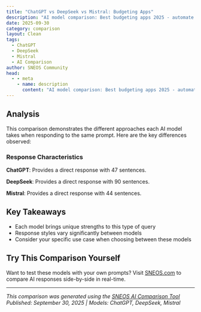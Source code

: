 ```yaml
---
title: "ChatGPT vs DeepSeek vs Mistral: Budgeting Apps"
description: "AI model comparison: Best budgeting apps 2025 - automate savings and track spending effortlessly..."
date: 2025-09-30
category: comparison
layout: Clean
tags:
  - ChatGPT
  - DeepSeek
  - Mistral
  - AI Comparison
author: SNEOS Community
head:
  - - meta
    - name: description
      content: "AI model comparison: Best budgeting apps 2025 - automate savings and track spending effortlessly..."
---
```


<ChatComparison
  title="ChatGPT vs DeepSeek vs Mistral: Budgeting Apps"
  prompt="Best budgeting apps 2025 - automate savings and track spending effortlessly"
  :responses='{
    "ChatGPT": "Here are some of the best budgeting apps for 2025 that specialize in automating savings and making expense tracking effortless:\n\n1. **YNAB (You Need A Budget)**\n   - Focuses on giving every dollar a job.\n   - Syncs with your accounts, tracks spending in real time.\n   - Tools to help automate savings goals.\n   - Great for proactive budgeting and financial discipline.\n\n2. **Qapital**\n   - Automates savings with customizable rules (e.g., round-ups, goal-based).\n   - Link your bank accounts, create spending categories.\n   - Helps build savings without thinking too much about it.\n\n3. **Mint**\n   - Comprehensive expense tracking with bill reminders.\n   - Automatically categorizes transactions.\n   - Offers budgeting tools and tips.\n   - Built-in savings goal feature.\n\n4. **PocketGuard**\n   - Tracks spending and shows how much money is \u201CIn My Pocket\u201D after bills and savings.\n   - Automates saving by identifying recurring expenses you can reduce.\n   - Simple, intuitive interface.\n\n5. **Simple (now part of BBVA)**\n   - Combines checking account and budgeting into one.\n   - Automated savings goals called \u201CGoals.\u201D\n   - Transactions automatically categorized.\n\n6. **Twine**\n   - Focuses on saving for shared goals (partners, roommates).\n   - Automatic transfers towards these shared goals.\n   - Good for collaborative budgeting and saving.\n\n7. **Empower**\n   - AI-driven tools recommend savings and investment actions.\n   - Tracks spending and bills.\n   - Helps automate transfers to savings or pay down debt.\n\n8. **Goodbudget**\n   - Envelope budgeting system.\n   - Manual and automated tracking.\n   - Syncs across devices, good for shared budgets.\n   - Can automate periodic transfers to savings envelopes.\n\n### Features to Look For:\n- Bank syncing \u0026 automatic transaction categorization.\n- Goal-based automated savings rules.\n- Real-time spending notifications.\n- Bill reminders and subscription tracking.\n- User-friendly dashboard and reports.\n- Security (bank-level encryption).\n\n### Summary\nFor 2025, combining robust automation with intuitive tracking is key. Apps like **YNAB** and **Mint** offer full-featured budgeting, while **Qapital** and **PocketGuard** excel in automating savings effortlessly. Choose one based on whether you want more control (YNAB) or seamless automation (Qapital).\n\nIf you want, I can also help you compare features or find an app tailored to your specific needs!",
    "DeepSeek": "Of course! The landscape of personal finance apps is constantly evolving, but the core mission remains the same: to help you save money automatically and understand your spending with minimal effort.\n\nHere is a breakdown of the best budgeting apps for 2025, categorized by their primary strength, so you can find the perfect fit for your financial style.\n\n---\n\n### \uD83C\uDFC6 The All-in-One Powerhouses\nThese apps connect directly to your bank accounts to give you a complete, automated financial picture.\n\n#### 1. **Copilot**\n*   **Best For:** Mac and iPhone users who want a premium, intuitive experience.\n*   **How It Automates Savings \u0026 Tracks Spending:** Copilot uses AI to categorize your transactions with incredible accuracy. Its beautiful UI makes reviewing your cash flow, net worth, and investment performance a pleasure. It highlights recurring subscriptions and lets you set custom rules for categorization.\n*   **Pricing:** Subscription-based (annual or monthly). No free tier, but a generous trial.\n*   **2025 Outlook:** Consistently praised for its clean design and smart features, Copilot is a top contender for those willing to pay for a superior user experience.\n\n#### 2. **Monarch Money**\n*   **Best For:** Couples and families who want to collaborate on their finances.\n*   **How It Automates Savings \u0026 Tracks Spending:** Monarch provides a holistic view of your entire financial life, from budgeting and cash flow to net worth. It excels at shared access, allowing multiple people to manage the budget together. Its rule-based transaction categorization is highly customizable.\n*   **Pricing:** Subscription-based, with a free trial.\n*   **2025 Outlook:** Positioned as a modern successor to Mint, Monarch has strong momentum and is focused on robust, collaborative tools for serious budgeters.\n\n#### 3. **Empower (formerly Personal Capital)**\n*   **Best For:** Individuals focused on long-term wealth building and retirement planning.\n*   **How It Automates Savings \u0026 Tracks Spending:** While it has budgeting features, Empower truly shines in its investment and net worth tracking. It automatically analyzes your investment portfolios for fees and asset allocation, and provides a powerful retirement planner.\n*   **Pricing:** Free for the dashboard; wealth management services are offered for high-net-worth individuals.\n*   **2025 Outlook:** Remains the king of free investment tracking, making it an essential companion app even if you use another service for day-to-day budgeting.\n\n---\n\n### \uD83D\uDC22 The \u0022Set-and-Forget\u0022 Savings Automators\nThese apps focus less on traditional budgeting and more on passively growing your savings.\n\n#### 4. **Rocket Money (formerly Truebill)**\n*   **Best For:** Automating savings and canceling unwanted subscriptions.\n*   **How It Automates Savings \u0026 Tracks Spending:** Its standout feature is the \u0022Smart Savings\u0022 tool, which automatically transfers money to a savings account based on your spending patterns. It also aggressively hunts down and helps you cancel recurring subscriptions, often paying for itself.\n*   **Pricing:** Freemium model. Core features are free, but premium features (like automated savings) require a subscription (a percentage of the savings it finds for you).\n*   **2025 Outlook:** Continuously adding new features (like credit score monitoring and bill negotiation), solidifying its role as a financial control center.\n\n#### 5. **Oportun (formerly Digit)**\n*   **Best For:** People who struggle to save manually.\n*   **How It Automates Savings \u0026 Tracks Spending:** Using a sophisticated algorithm, Oportun analyzes your income and spending and automatically transfers small, \u0022safe-to-save\u0022 amounts from your checking to a savings account. The goal is to save without you even thinking about it.\n*   **Pricing:** Subscription-based after a free trial.\n*   **2025 Outlook:** A pioneer in automated micro-saving, it remains a top choice for its singular, effective focus on building a savings habit.\n\n---\n\n### \uD83D\uDCB0 The Proactive Budgeting Champions\nThese apps use powerful, proven budgeting methods that require more hands-on input but offer maximum control.\n\n#### 6. **YNAB (You Need A Budget)**\n*   **Best For:** Getting out of debt and giving every dollar a job. A proactive, philosophy-driven approach.\n*   **How It Automates Savings \u0026 Tracks Spending:** YNAB uses the \u0022zero-based budgeting\u0022 method. You manually assign all your incoming money to specific categories (including savings goals). While it links to accounts for transaction import, its power comes from your active participation. It forces you to confront your spending decisions head-on.\n*   **Pricing:** Subscription-based with a long free trial (over 30 days).\n*   **2025 Outlook:** YNAB has a cult-like following for a reason\u2014it works. It remains the gold standard for people who are serious about changing their financial behavior.\n\n#### 7. **Goodbudget**\n*   **Best For:** Fans of the \u0022cash envelope\u0022 system who want a digital solution.\n*   **How It Automates Savings \u0026 Tracks Spending:** This is a digital envelope system. You allocate your money to virtual envelopes for categories like \u0022Groceries,\u0022 \u0022Rent,\u0022 and \u0022Vacation.\u0022 You manually log transactions, which keeps you highly engaged with your spending.\n*   **Pricing:** Freemium model. The free version has limited envelopes; the paid version offers more.\n*   **2025 Outlook:** Perfect for couples or families who need to sync their envelope budgets without sharing bank logins. It\u0027s a timeless method with a modern app.\n\n---\n\n### \uD83C\uDD93 The Top Free Options\nPowerful tools that don\u0027t require a subscription.\n\n#### 8. **PocketGuard**\n*   **Best For:** A simple, quick answer to \u0022How much can I spend right now?\u0022\n*   **How It Automates Savings \u0026 Tracks Spending:** Connects to your accounts and calculates your \u0022In My Pocket\u0022 number\u2014the amount of money you have left to spend after accounting for bills, goals, and necessities. It also identifies recurring bills and opportunities to lower them.\n*   **Pricing:** Freemium model. The free version is very capable; \u0022Plus\u0022 adds more customization.\n*   **2025 Outlook:** Its simplicity is its greatest strength, appealing to those overwhelmed by more complex apps.\n\n---\n\n### How to Choose the Right App for You in 2025\n\nAsk yourself these questions:\n\n1.  **What\u0027s my primary goal?**\n    *   *\u0022I just want to save money without thinking.\u0022* \u2192 **Oportun** or **Rocket Money**.\n    *   *\u0022I need a complete picture of my spending and net worth.\u0022* \u2192 **Copilot** or **Monarch Money**.\n    *   *\u0022I need to get out of debt and take total control.\u0022* \u2192 **YNAB**.\n    *   *\u0022I want to track my investments for free.\u0022* \u2192 **Empower**.\n\n2.  **How hands-on do I want to be?**\n    *   *Set-and-Forget:* Apps that auto-categorize and save for you (Copilot, Rocket Money).\n    *   *Hands-On Control:* Apps that require you to assign every dollar (YNAB, Goodbudget).\n\n3.  **What\u0027s my comfort level with linking bank accounts?**\n    *   All the automation-focused apps require this. If you\u0027re uncomfortable, **Goodbudget** is a great manual-entry alternative.\n\n4.  **Am I budgeting solo or with a partner?**\n    *   **Monarch** and **YNAB** have excellent multi-user support.\n\nThe best app is the one you\u0027ll actually use. Most of these offer free trials, so don\u0027t be afraid to test a couple to see which one feels right for your financial journey in 2025.",
    "Mistral": "As of my last update in October 2023, I can provide you with a list of popular budgeting apps that have been well-regarded for their features in automating savings and tracking spending. While I can\u0027t predict the exact state of these apps in 2025, many of these have consistently improved and are likely to remain strong contenders. Here are some of the best budgeting apps you might consider:\n\n1. **Mint**:\n   - **Features**: Automatically categorizes transactions, sets budgets, tracks bills, and monitors investments.\n   - **Pros**: Comprehensive financial overview, free to use.\n   - **Cons**: Ads and promotions for financial products.\n\n2. **You Need A Budget (YNAB)**:\n   - **Features**: Zero-based budgeting, goal tracking, and detailed reporting.\n   - **Pros**: Highly effective for users committed to budgeting, extensive educational resources.\n   - **Cons**: Paid subscription, steep learning curve.\n\n3. **Personal Capital**:\n   - **Features**: Investment tracking, retirement planning, and net worth tracking.\n   - **Pros**: Excellent for investment management, free financial tools.\n   - **Cons**: Focused more on investments than day-to-day budgeting.\n\n4. **PocketGuard**:\n   - **Features**: Simplifies budgeting by showing how much you can spend after accounting for bills, goals, and necessities.\n   - **Pros**: Easy to use, clear visuals.\n   - **Cons**: Some features are behind a paywall.\n\n5. **Goodbudget**:\n   - **Features**: Envelope budgeting system, syncs across devices, and allows for shared budgeting.\n   - **Pros**: Great for couples or families, easy to understand.\n   - **Cons**: Limited free version.\n\n6. **Simplifi by Quicken**:\n   - **Features**: Automatic transaction categorization, spending watchlists, and savings goals.\n   - **Pros**: User-friendly interface, robust features.\n   - **Cons**: Paid subscription.\n\n7. **EveryDollar**:\n   - **Features**: Zero-based budgeting, customizable budget categories, and goal tracking.\n   - **Pros**: Simple and straightforward, free version available.\n   - **Cons**: Limited features in the free version.\n\n8. **Cleo**:\n   - **Features**: AI-driven budgeting, savings goals, and financial insights.\n   - **Pros**: Fun and engaging interface, personalized financial advice.\n   - **Cons**: Some features require a subscription.\n\n9. **Acorns**:\n   - **Features**: Automatic investment of spare change, retirement accounts, and educational content.\n   - **Pros**: Easy way to start investing, multiple account options.\n   - **Cons**: Monthly fee, limited budgeting tools.\n\n10. **Digit**:\n    - **Features**: Automatically saves money based on your spending habits, goal setting.\n    - **Pros**: Effortless savings, personalized to your income and expenses.\n    - **Cons**: Monthly fee, limited budgeting features.\n\nWhen choosing a budgeting app, consider your specific needs, such as whether you need detailed investment tracking, shared budgeting features, or a simple way to automate savings. Also, keep an eye on user reviews and updates to ensure the app continues to meet your requirements as technology and features evolve."
  }'
  published-date="22:46"
/>

## Analysis

This comparison demonstrates the different approaches each AI model takes when responding to the same prompt. Here are the key differences observed:

### Response Characteristics

**ChatGPT**: Provides a direct response with 47 sentences. 

**DeepSeek**: Provides a direct response with 90 sentences. 

**Mistral**: Provides a direct response with 44 sentences. 

## Key Takeaways

- Each model brings unique strengths to this type of query
- Response styles vary significantly between models
- Consider your specific use case when choosing between these models

## Try This Comparison Yourself

Want to test these models with your own prompts? Visit [SNEOS.com](https://sneos.com) to compare AI responses side-by-side in real-time.

---

*This comparison was generated using the [SNEOS AI Comparison Tool](https://sneos.com)*
*Published: September 30, 2025 | Models: ChatGPT, DeepSeek, Mistral*
